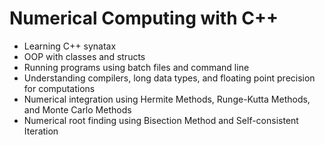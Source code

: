 # Numerical Computing with C++

- Learning C++ synatax
- OOP with classes and structs
- Running programs using batch files and command line
- Understanding compilers, long data types, and floating point precision for computations
- Numerical integration using Hermite Methods, Runge-Kutta Methods, and Monte Carlo Methods 
- Numerical root finding using Bisection Method and Self-consistent Iteration
